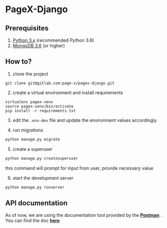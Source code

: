 # PageX-Django

## Prerequisites
1. [Python 3.x](https://www.python.org/) (recommended Python 3.6)
2. [MongoDB 3.6](https://www.mongodb.com/) (or higher)

## How to?
1. clone the project
```
git clone git@gitlab.com:page-x/pagex-django.git
```

2. create a virtual environment and install requirements
```
virtualenv pagex-venv
source pagex-venv/bin/activate
pip install -r requirements.txt
```

3. edit the `.env-dev` file and update the environment values accordingly

4. run migrations
```bash
python manage.py migrate
```

5. create a superuser
```bash
python manage.py createsuperuser
```
this command will prompt for input from user, provide necessary value 

6. start the development server
```bash
python manage.py runserver
```

## API documentation
As of now, we are using the documentation tool provided by the [**Postman**](https://www.postman.com/)
.
You can find the doc [**here**](https://documenter.getpostman.com/view/8096111/SzS4R7ET?version=latest)